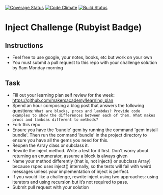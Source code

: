 [![Coverage Status](https://coveralls.io/repos/Harryandrew/inject-challenge/badge.svg?branch=master&service=github)](https://coveralls.io/github/Harryandrew/inject-challenge?branch=master)
[![Code Climate](https://codeclimate.com/github/Harryandrew/inject-challenge/badges/gpa.svg)](https://codeclimate.com/github/Harryandrew/inject-challenge)
[![Build Status](https://travis-ci.org/makersacademy/inject-challenge.svg?branch=master)](https://travis-ci.org/makersacademy/inject-challenge)


Inject Challenge (Rubyist Badge)
================

Instructions
-------

* Feel free to use google, your notes, books, etc but work on your own
* You must submit a pull request to this repo with your challenge solution by 9am Monday morning

Task
-----

* Fill out your learning plan self review for the week: https://github.com/makersacademy/learning_plan
* Spend an hour composing a blog post that answers the following questions: `What are blocks, procs and lambdas? Provide code examples to show the differences between each of them. What makes procs and lambdas different to methods?` 
* Fork this repo
* Ensure you have the 'bundle' gem by running the command 'gem install bundle'. Then run the command 'bundle' in the project directory to ensure you have all the gems you need for this.
* Reopen the Array class or subclass it.
* Rewrite the inject method. Write a test for it first. Don't worry about returning an enumerator, assume a block is always given
* Name your method differently (that is, not inject() or subclass Array) because rspec uses inject() internally, so the tests will fail with weird messages unless your implementation of inject is perfect.
* If you would like a challenge, rewrite inject using two approaches: using iterators and using recursion but it’s not required to pass.
* Submit pull request with your solution



